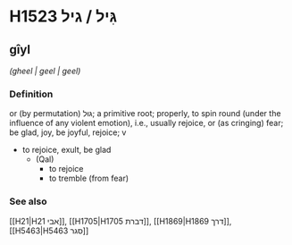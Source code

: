 # H1523 גִּיל / גיל

## gîyl

_(gheel | ɡeel | ɡeel)_

### Definition

or (by permutation) גּוּל; a primitive root; properly, to spin round (under the influence of any violent emotion), i.e., usually rejoice, or (as cringing) fear; be glad, joy, be joyful, rejoice; v

- to rejoice, exult, be glad
  - (Qal)
    - to rejoice
    - to tremble (from fear)

### See also

[[H21|H21 אבי]], [[H1705|H1705 דברת]], [[H1869|H1869 דרך]], [[H5463|H5463 סגר]]
